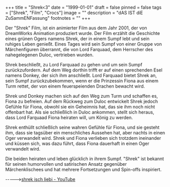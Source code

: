 +++
title = "Shrek<3"
date = "1999-01-01"
draft = false
pinned = false
tags = ["Shrek", "Film", "Crocs"]
image = ""
description = "dAS IST diE ZuSammENFassung"
footnotes = ""
+++


Der "Shrek" Film, ist ein animierter Film aus dem Jahr 2001, der von DreamWorks Animation produziert wurde. Der Film erzählt die Geschichte eines grünen Ogers namens Shrek, der in einem Sumpf lebt und sein ruhiges Leben genießt. Eines Tages wird sein Sumpf von einer Gruppe von Märchenfiguren überrannt, die von Lord Farquaad, dem Herrscher des nahegelegenen Duloc, vertrieben wurden.

Shrek beschließt, zu Lord Farquaad zu gehen und um sein Sumpf zurückzufordern. Auf dem Weg dorthin trifft er auf einen sprechenden Esel namens Donkey, der sich ihm anschließt. Lord Farquaad bietet Shrek an, sein Sumpf zurückzubekommen, wenn er die Prinzessin Fiona aus einem Turm rettet, der von einem feuerspeienden Drachen bewacht wird.

Shrek und Donkey machen sich auf den Weg zum Turm und schaffen es, Fiona zu befreien. Auf dem Rückweg zum Duloc entwickelt Shrek jedoch Gefühle für Fiona, obwohl sie ein Geheimnis hat, das sie ihm noch nicht offenbart hat. Als sie schließlich in Duloc ankommen, stellt sich heraus, dass Lord Farquaad Fiona heiraten will, um König zu werden.

Shrek enthüllt schließlich seine wahren Gefühle für Fiona, und sie gesteht ihm, dass sie tagsüber ein menschliches Aussehen hat, aber nachts in einen Oger verwandelt wird. Shrek und Fiona verlieben sich trotzdem ineinander und küssen sich, was dazu führt, dass Fiona dauerhaft in einen Oger verwandelt wird.

Die beiden heiraten und leben glücklich in ihrem Sumpf. "Shrek" ist bekannt für seinen humorvollen und satirischen Ansatz gegenüber Märchenklischees und hat mehrere Fortsetzungen und Spin-offs inspiriert.



\----->[shrek isch liebi - YouTube ](https://www.youtube.com/results?search_query=shrek+isch+liebi)
